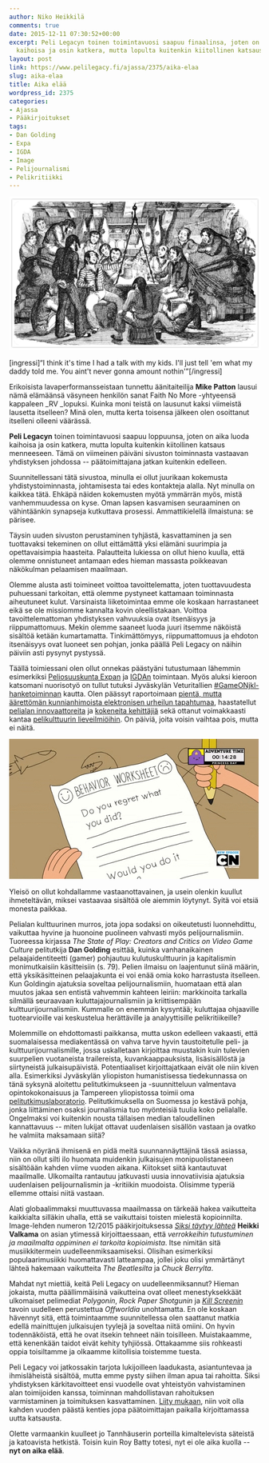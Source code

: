 ```yaml
---
author: Niko Heikkilä
comments: true
date: 2015-12-11 07:30:52+00:00
excerpt: Peli Legacyn toinen toimintavuosi saapuu finaalinsa, joten on aika luoda
  kaihoisa ja osin katkera, mutta lopulta kuitenkin kiitollinen katsaus menneeseen.
layout: post
link: https://www.pelilegacy.fi/ajassa/2375/aika-elaa
slug: aika-elaa
title: Aika elää
wordpress_id: 2375
categories:
- Ajassa
- Pääkirjoitukset
tags:
- Dan Golding
- Expa
- IGDA
- Image
- Pelijournalismi
- Pelikritiikki
---
```


[![Saturday Night At Sea](/uploads/2015/11/peli_legacy_2_vuotta.jpg)](/uploads/2015/11/peli_legacy_2_vuotta.jpg)

[ingressi]“I think it's time I had a talk with my kids. I'll just tell 'em what my daddy told me. You aint't never gonna amount nothin'”[/ingressi]

Erikoisista lavaperformansseistaan tunnettu äänitaiteilija **Mike Patton** lausui nämä elämäänsä väsyneen henkilön sanat Faith No More -yhtyeensä kappaleen _RV _lopuksi. Kuinka moni teistä on lausunut kaksi viimeistä lausetta itselleen? Minä olen, mutta kerta toisensa jälkeen olen osoittanut itselleni olleeni väärässä.

**Peli Legacyn** toinen toimintavuosi saapuu loppuunsa, joten on aika luoda kaihoisa ja osin katkera, mutta lopulta kuitenkin kiitollinen katsaus menneeseen. Tämä on viimeinen päiväni sivuston toiminnasta vastaavan yhdistyksen johdossa -- päätoimittajana jatkan kuitenkin edelleen.

Suunnitellessani tätä sivustoa, minulla ei ollut juurikaan kokemusta yhdistystoiminnasta, johtamisesta tai edes kontakteja alalla. Nyt minulla on kaikkea tätä. Ehkäpä näiden kokemusten myötä ymmärrän myös, mistä vanhemmuudessa on kyse. Oman lapsen kasvamisen seuraaminen on vähintäänkin synapseja kutkuttava prosessi. Ammattikielellä ilmaistuna: se pärisee.

Täysin uuden sivuston perustaminen tyhjästä, kasvattaminen ja sen tuottavaksi tekeminen on ollut eittämättä yksi elämäni suurimpia ja opettavaisimpia haasteita. Palautteita lukiessa on ollut hieno kuulla, että olemme onnistuneet antamaan edes hieman massasta poikkeavan näkökulman pelaamisen maailmaan.

Olemme alusta asti toimineet voittoa tavoittelematta, joten tuottavuudesta puhuessani tarkoitan, että olemme pystyneet kattamaan toiminnasta aiheutuneet kulut. Varsinaista liiketoimintaa emme ole koskaan harrastaneet eikä se ole missiomme kannalta kovin oleellistakaan. Voittoa tavoittelemattoman yhdistyksen vahvuuksia ovat itsenäisyys ja riippumattomuus. Mekin olemme saaneet luoda juuri itsemme näköistä sisältöä ketään kumartamatta. Tinkimättömyys, riippumattomuus ja ehdoton itsenäisyys ovat luoneet sen pohjan, jonka päällä Peli Legacy on näihin päiviin asti pysynyt pystyssä.

Täällä toimiessani olen ollut onnekas päästyäni tutustumaan lähemmin esimerkiksi [Peliosuuskunta Expan](http://www.expa.fi) ja [IGDAn](http://www.igda.fi) toimintaan. Myös aluksi kieroon katsomani nuorisotyö on tullut tutuksi Jyväskylän Veturitallien [#GameONjkl-hanketoiminnan](http://www.pelilegacy.fi/hitaat/2218/gameonjkl-pelien-historiaa-ja-pelikasvatusta) kautta. Olen päässyt raportoimaan [pientä, mutta äärettömän kunnianhimoista elektronisen urheilun tapahtumaa](http://www.pelilegacy.fi/hitaat/1005/keikalla-jessembly-verkkopelitapahtuma), haastatellut [pelialan innovaattoreita](http://www.pelilegacy.fi/hitaat/816/the-internet-game-database-lupaa-pelaajille-toimivan-ja-luotettavan-pelitietopankin) ja [kokeneita kehittäjiä](http://www.pelilegacy.fi/hitaat/2301/haastattelu-1979-revolution-ink-stories) sekä ottanut voimakkaasti kantaa [pelikulttuurin lieveilmiöihin](http://www.pelilegacy.fi/ajassa/963/me-olemme-pelaajien-asialla). On päiviä, joita voisin vaihtaa pois, mutta ei näitä.

[![Do You Regret?](/uploads/2015/12/do_you_regret.gif)](/uploads/2015/12/do_you_regret.gif)

Yleisö on ollut kohdallamme vastaanottavainen, ja usein olenkin kuullut ihmeteltävän, miksei vastaavaa sisältöä ole aiemmin löytynyt. Syitä voi etsiä monesta paikkaa.

Pelialan kulttuurinen murros, jota jopa sodaksi on oikeutetusti luonnehdittu, vaikuttaa hyvine ja huonoine puolineen vahvasti myös pelijournalismiin. Tuoreessa kirjassa _The State of Play: Creators and Critics on Video Game Culture_ pelitutkija **Dan Golding** esittää, kuinka vanhanaikainen pelaajaidentiteetti (gamer) pohjautuu kulutuskulttuurin ja kapitalismin monimutkaisiin käsitteisiin (s. 79). Pelien ilmaisu on laajentunut siinä määrin, että yksikäsitteinen pelaajakunta ei voi enää omia koko harrastusta itselleen. Kun Goldingin ajatuksia soveltaa pelijournalismiin, huomataan että alan muutos jakaa sen entistä vahvemmin kahteen leiriin: markkinoita tarkalla silmällä seuraavaan kuluttajajournalismiin ja kriittisempään kulttuurijournalismiin. Kummalle on enemmän kysyntää; kuluttajaa ohjaaville tuotearvioille vai keskustelua herättäville ja analyyttisille pelikritiikeille?

Molemmille on ehdottomasti paikkansa, mutta uskon edelleen vakaasti, että suomalaisessa mediakentässä on vahva tarve hyvin taustoitetulle peli- ja kulttuurijournalismille, jossa uskalletaan kirjoittaa muustakin kuin tulevien suurpelien vuotaneista trailereista, kuvankaappauksista, lisäsisällöstä ja siirtyneistä julkaisupäivistä. Potentiaaliset kirjoittajatkaan eivät ole niin kiven alla. Esimerkiksi Jyväskylän yliopiston humanistisessa tiedekunnassa on tänä syksynä aloitettu pelitutkimukseen ja -suunnitteluun valmentava opintokokonaisuus ja Tampereen yliopistossa toimii oma [pelitutkimuslaboratorio](http://gameresearchlab.uta.fi/). Pelitutkimuksella on Suomessa jo kestävä pohja, jonka liittäminen osaksi journalismia tuo myönteisiä tuulia koko pelialalle. Ongelmaksi voi kuitenkin nousta tällaisen median taloudellinen kannattavuus -- miten lukijat ottavat uudenlaisen sisällön vastaan ja ovatko he valmiita maksamaan siitä?

Vaikka nöyränä ihmisenä en pidä meitä suunnannäyttäjinä tässä asiassa, niin on ollut silti ilo huomata muidenkin julkaisujen monipuolistaneen sisältöään kahden viime vuoden aikana. Kiitokset siitä kantautuvat maailmalle. Ulkomailta rantautuu jatkuvasti uusia innovatiivisia ajatuksia uudenlaisen pelijournalismin ja -kritiikin muodoista. Olisimme typeriä ellemme ottaisi niitä vastaan.

Alati globaalimmaksi muuttuvassa maailmassa on tärkeää hakea vaikutteita kaikkialta silläkin uhalla, että se vaikuttaisi toisten mielestä kopioinnilta. Image-lehden numeron 12/2015 pääkirjoituksessa [_Siksi täytyy lähteä_](http://www.image.fi/image-lehti/siksi-taytyy-lahtea) **Heikki Valkama** on asian ytimessä kirjoittaessaan, että _verrokkeihin tutustuminen ja maailmalta oppiminen ei tarkoita kopioimista_. Itse nimitän sitä musiikkitermein uudelleenmiksaamiseksi. Olisihan esimerkiksi populaarimusiikki huomattavasti latteampaa, jollei joku olisi ymmärtänyt lähteä hakemaan vaikutteita _The Beatlesilta_ ja _Chuck Berrylta_.

Mahdat nyt miettiä, keitä Peli Legacy on uudelleenmiksannut? Hieman jokaista, mutta päällimmäisinä vaikutteina ovat olleet menestyksekkäät ulkomaiset pelimediat _Polygonin_, _Rock Paper Shotgunin_ ja _[Kill Screenin](http://www.pelilegacy.fi/ajassa/2381/kill-screen-ja-joukkorahoitus)_ tavoin uudelleen perustettua _Offworldia_ unohtamatta. En ole koskaan hävennyt sitä, että toimintaamme suunnitellessa olen saattanut matkia edellä mainittujen julkaisujen tyylejä ja soveltaa niitä omiini. On hyvin todennäköistä, että he ovat itsekin tehneet näin toisilleen. Muistakaamme, että kenenkään taidot eivät kehity tyhjiössä. Ottakaamme siis rohkeasti oppia toisiltamme ja olkaamme kiitollisia toistemme tuesta.

Peli Legacy voi jatkossakin tarjota lukijoilleen laadukasta, asiantuntevaa ja ihmisläheistä sisältöä, mutta emme pysty siihen ilman apua tai rahoitta. Siksi yhdistyksen kärkitavoitteet ensi vuodelle ovat yhteistyön vahvistaminen alan toimijoiden kanssa, toiminnan mahdollistavan rahoituksen varmistaminen ja toimituksen kasvattaminen. [Liity mukaan](http://www.pelilegacy.fi/rekrytointi), niin voit olla kahden vuoden päästä kenties jopa päätoimittajan paikalla kirjoittamassa uutta katsausta.

Olette varmaankin kuulleet jo Tannhäuserin porteilla kimaltelevista säteistä ja katoavista hetkistä. Toisin kuin Roy Batty totesi, nyt ei ole aika kuolla -- **nyt on aika elää**.
